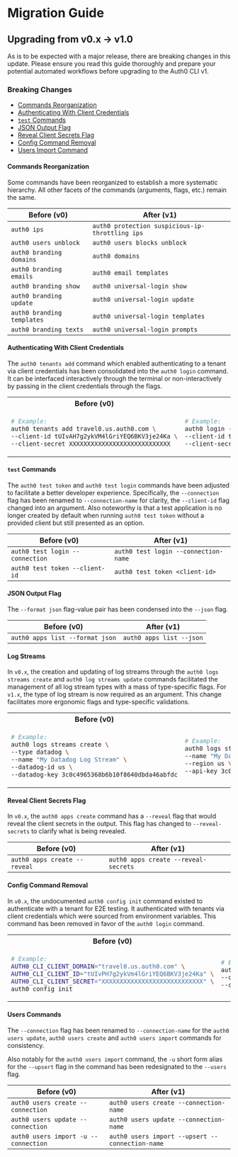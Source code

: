 # Migration Guide

## Upgrading from v0.x → v1.0

As is to be expected with a major release, there are breaking changes in this update. Please ensure you read this guide
thoroughly and prepare your potential automated workflows before upgrading to the Auth0 CLI v1.

### Breaking Changes

- [Commands Reorganization](#commands-reorganization)
- [Authenticating With Client Credentials](#authenticating-with-client-credentials)
- [`test` Commands](#test-commands)
- [JSON Output Flag](#json-output-flag)
- [Reveal Client Secrets Flag](#reveal-client-secrets-flag)
- [Config Command Removal](#config-command-removal)
- [Users Import Command](#users-import-command)

#### Commands Reorganization

Some commands have been reorganized to establish a more systematic hierarchy.
All other facets of the commands (arguments, flags, etc.) remain the same.

| **Before (v0)**            | **After (v1)**                                  |
| -------------------------- | ----------------------------------------------- |
| `auth0 ips`                | `auth0 protection suspicious-ip-throttling ips` |
| `auth0 users unblock`      | `auth0 users blocks unblock`                    |
| `auth0 branding domains`   | `auth0 domains`                                 |
| `auth0 branding emails`    | `auth0 email templates`                         |
| `auth0 branding show`      | `auth0 universal-login show`                    |
| `auth0 branding update`    | `auth0 universal-login update`                  |
| `auth0 branding templates` | `auth0 universal-login templates`               |
| `auth0 branding texts`     | `auth0 universal-login prompts`                 |

#### Authenticating With Client Credentials

The `auth0 tenants add` command which enabled authenticating to a tenant via client credentials has been consolidated
into the `auth0 login` command. It can be interfaced interactively through the terminal or non-interactively by passing
in the client credentials through the flags.

<table>
<tr>
<th>Before (v0)</th>
<th>After (v1)</th>
</tr>
<tr>
<td>

```sh
# Example:
auth0 tenants add travel0.us.auth0.com \
--client-id tUIvAH7g2ykVM4lGriYEQ6BKV3je24Ka \
--client-secret XXXXXXXXXXXXXXXXXXXXXXXXXXXX
```

</td>
<td>

```sh
# Example:
auth0 login --domain travel0.us.auth0.com \
--client-id tUIvAH7g2ykVM4lGriYEQ6BKV3je24Ka \
--client-secret XXXXXXXXXXXXXXXXXXXXXXXXXXXX
```

</td>
</tr>
</table>

#### `test` Commands

The `auth0 test token` and `auth0 test login` commands have been adjusted to facilitate a better developer experience. Specifically, the `--connection` flag has been renamed to `--connection-name` for clarity, the `--client-id` flag changed into an argument. Also noteworthy is that a test application is no longer created by default when running `auth0 test token` without a provided client but still presented as an option.

| **Before (v0)**                 | **After (v1)**                       |
| ------------------------------- | ------------------------------------ |
| `auth0 test login --connection` | `auth0 test login --connection-name` |
| `auth0 test token --client-id`  | `auth0 test token <client-id>`       |

#### JSON Output Flag

The `--format json` flag-value pair has been condensed into the `--json` flag.

| **Before (v0)**                 | **After (v1)**           |
| ------------------------------- | ------------------------ |
| `auth0 apps list --format json` | `auth0 apps list --json` |

#### Log Streams

In `v0.x`, the creation and updating of log streams through the `auth0 logs streams create` and
`auth0 log streams update` commands facilitated the management of all log stream types with a mass of
type-specific flags. For `v1.x`, the type of log stream is now required as an argument.
This change facilitates more ergonomic flags and type-specific validations.

<table>
<tr>
<th>Before (v0)</th>
<th>After (v1)</th>
</tr>
<tr>
<td>

```sh
# Example:
auth0 logs streams create \
--type datadog \
--name "My Datadog Log Stream" \
--datadog-id us \
--datadog-key 3c0c4965368b6b10f8640dbda46abfdc
```

</td>
<td>

```sh
# Example:
auth0 logs streams create datadog \
--name "My Datadog Log Stream" \
--region us \
--api-key 3c0c4965368b6b10f8640dbda46abfdc
```

</td>
</tr>
</table>

#### Reveal Client Secrets Flag

In `v0.x`, the `auth0 apps create` command has a `--reveal` flag that would reveal the client secrets in the output.
This flag has changed to `--reveal-secrets` to clarify what is being revealed.

| **Before (v0)**              | **After (v1)**                       |
| ---------------------------- | ------------------------------------ |
| `auth0 apps create --reveal` | `auth0 apps create --reveal-secrets` |

#### Config Command Removal

In `v0.x`, the undocumented `auth0 config init` command existed to authenticate with a tenant for E2E testing.
It authenticated with tenants via client credentials which were sourced from environment variables.
This command has been removed in favor of the `auth0 login` command.

<table>
<tr>
<th>Before (v0)</th>
<th>After (v1)</th>
</tr>
<tr>
<td>

```sh
# Example:
AUTH0_CLI_CLIENT_DOMAIN="travel0.us.auth0.com" \
AUTH0_CLI_CLIENT_ID="tUIvPH7g2ykVm4lGriYEQ6BKV3je24Ka" \
AUTH0_CLI_CLIENT_SECRET="XXXXXXXXXXXXXXXXXXXXXXXXXXXX" \
auth0 config init
```

</td>
<td>

```sh
# Example:
auth0 login --domain travel0.us.auth0.com \
--client-id tUIvPH7g2ykVm4lGriYEQ6BKV3je24Ka \
--client-secret XXXXXXXXXXXXXXXXXXXXXXXXXXXX
```

</td>
</tr>
</table>

#### Users Commands

The `--connection` flag has been renamed to `--connection-name` for the `auth0 users update`, `auth0 users create` and `auth0 users import` commands for consistency.

Also notably for the `auth0 users import` command, the `-u` short form alias for the `--upsert` flag in the command has been redesignated to the `--users` flag.

| **Before (v0)**                      | **After (v1)**                                  |
| ------------------------------------ | ----------------------------------------------- |
| `auth0 users create --connection`    | `auth0 users create --connection-name`          |
| `auth0 users update --connection`    | `auth0 users update --connection-name`          |
| `auth0 users import -u --connection` | `auth0 users import --upsert --connection-name` |
